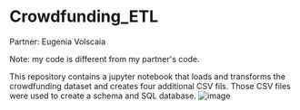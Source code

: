# Crowdfunding_ETL

Partner: Eugenia Volscaia

Note: my code is different from my partner's code.

This repository contains a jupyter notebook that loads and transforms the crowdfunding dataset and creates four additional CSV fils. Those CSV files were used to create a schema and SQL database.
![image](https://user-images.githubusercontent.com/25216688/227380516-7f2d8e22-067a-4024-af55-ada23b2b39a6.png)

